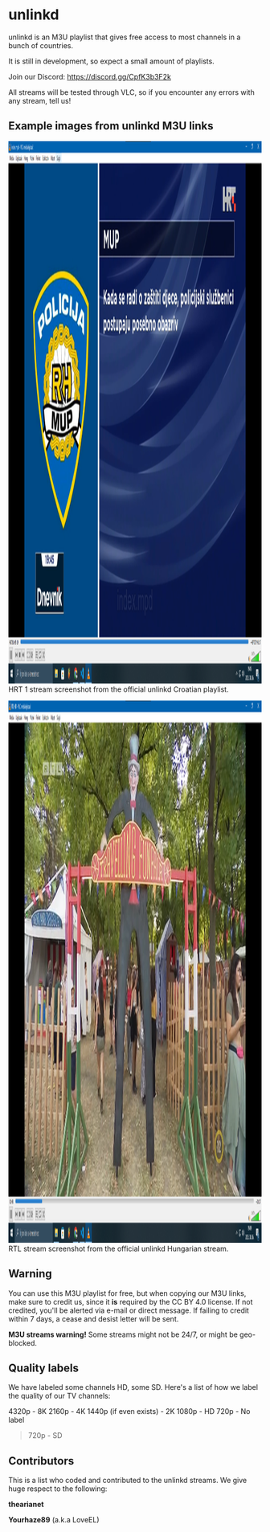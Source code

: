 # unlinkd
unlinkd is an M3U playlist that gives free access to most channels in a bunch of countries.

It is still in development, so expect a small amount of playlists.

Join our Discord: https://discord.gg/CpfK3b3F2k

All streams will be tested through VLC, so if you encounter any errors with any stream, tell us!


## Example images from unlinkd M3U links
<img width="1920" height="1080" alt="image" src="https://github.com/smellycheese101/unlinkd/blob/main/example_imgs/image.png" /> HRT 1 stream screenshot from the official unlinkd Croatian playlist.


<img width="1920" height="1080" alt="image" src="https://github.com/smellycheese101/unlinkd/blob/14f02fea8f5cbe76f1fa1d9c6701f83bcb832050/example_imgs/K%C3%A9perny%C5%91k%C3%A9p%202025-08-06%20194959.png" /> RTL stream screenshot from the official unlinkd Hungarian stream.


## Warning
You can use this M3U playlist for free, but when copying our M3U links, make sure to credit us, since it **is** required by the CC BY 4.0 license. If not credited, you'll be alerted via e-mail or direct message. If failing to credit within 7 days, a cease and desist letter will be sent.

**M3U streams warning!** Some streams might not be 24/7, or might be geo-blocked.

## Quality labels
We have labeled some channels HD, some SD. Here's a list of how we label the quality of our TV channels:

4320p - 8K
2160p - 4K
1440p (if even exists) - 2K
1080p - HD
720p - No label
>720p - SD


## Contributors
This is a list who coded and contributed to the unlinkd streams. We give huge respect to the following:


**thearianet**

**Yourhaze89** (a.k.a LoveEL)
